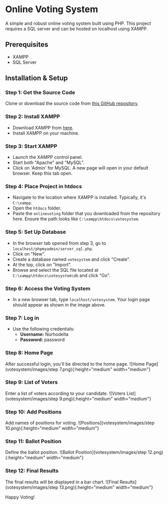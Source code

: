 # Online Voting System

A simple and robust online voting system built using PHP. This project requires a SQL server and can be hosted on localhost using XAMPP.

 <!-- Add the direct link to your image in place of URL_TO_YOUR_IMAGE -->

## Prerequisites
- XAMPP
- SQL Server

## Installation & Setup

### Step 1: Get the Source Code
Clone or download the source code from [this GitHub repository](https://github.com/jaypatel7789/Online_Voting-System.git).  <!-- Add the link to your repository in place of URL_TO_YOUR_REPOSITORY -->

### Step 2: Install XAMPP
- Download XAMPP from [here](https://www.apachefriends.org/download.html).
- Install XAMPP on your machine.

### Step 3: Start XAMPP
- Launch the XAMPP control panel.
- Start both "Apache" and "MySQL".
- Click on 'Admin' for MySQL. A new page will open in your default browser. Keep this tab open.

### Step 4: Place Project in htdocs
- Navigate to the location where XAMPP is installed. Typically, it's `C:\xampp`.
- Open the `htdocs` folder.
- Paste the `onlinevoting` folder that you downloaded from the repository here. Ensure the path looks like `C:\xampp\htdocs\votesystem`.

### Step 5: Set Up Database
- In the browser tab opened from step 3, go to `localhost/phpmyadmin/server_sql.php`.
- Click on "New".
- Create a database named `votesystem` and click "Create".
- At the top, click on "Import".
- Browse and select the SQL file located at `C:\xampp\htdocs\votesystem\db` and click "Go".

### Step 6: Access the Voting System
- In a new browser tab, type `localhost/votesystem`. Your login page should appear as shown in the image above.

### Step 7: Log in
- Use the following credentials:
  - **Username:** Nurhodelta
  - **Password:** password
### Step 8: Home Page
After successful login, you'll be directed to the home page.
![Home Page](votesystem/images/step 7.png){:height="medium" width="medium"}

### Step 9: List of Voters
Enter a list of voters according to your candidate.
![Voters List](votesystem/images/step 9.png){:height="medium" width="medium"}

### Step 10: Add Positions
Add names of positions for voting.
![Positions](votesystem/images/step 10.png){:height="medium" width="medium"}

### Step 11: Ballot Position
Define the ballot position.
![Ballot Position](votesystem/images/step 12.png){:height="medium" width="medium"}

### Step 12: Final Results
The final results will be displayed in a bar chart.
![Final Results](votesystem/images/step 13.png){:height="medium" width="medium"}

Happy Voting!
